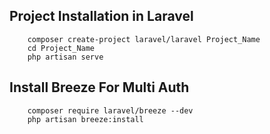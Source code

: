 ## Project Installation in Laravel
        composer create-project laravel/laravel Project_Name
        cd Project_Name
        php artisan serve

## Install Breeze For Multi Auth
        composer require laravel/breeze --dev
        php artisan breeze:install
